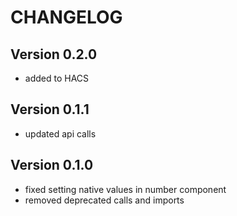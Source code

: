 # CHANGELOG

## Version 0.2.0

- added to HACS

## Version 0.1.1

- updated api calls

## Version 0.1.0

- fixed setting native values in number component
- removed deprecated calls and imports